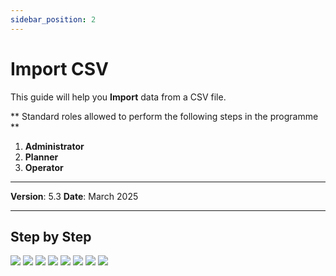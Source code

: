 ```yaml
---
sidebar_position: 2
---
```


# Import CSV

This guide will help you **Import** data from a CSV file.

** Standard roles allowed to perform the following steps in the programme **

1.	**Administrator**
2.	**Planner**
3.	**Operator**

------------

**Version**: 5.3
**Date**: March 2025

------------
## **Step by Step**

![](/img/15.Imports/Imports8.png)
![](/img/15.Imports/Imports9.png)
![](/img/15.Imports/Imports10.png)
![](/img/15.Imports/Imports11.png)
![](/img/15.Imports/Imports12.png)
![](/img/15.Imports/Imports13.png)
![](/img/15.Imports/Imports14.png)
![](/img/15.Imports/Imports15.png)

